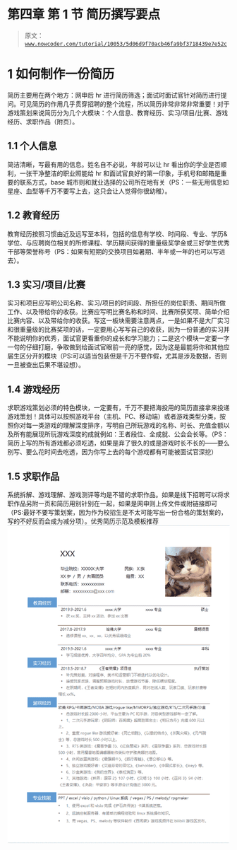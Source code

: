 # 第四章 第 1 节 简历撰写要点

> 原文：[`www.nowcoder.com/tutorial/10053/5d06d9f70acb46fa9bf3718439e7e52c`](https://www.nowcoder.com/tutorial/10053/5d06d9f70acb46fa9bf3718439e7e52c)

# **1 如何制作一份简历**

简历主要用在两个地方：网申后 hr 进行简历筛选；面试时面试官针对简历进行提问。可见简历的作用几乎贯穿招聘的整个流程，所以简历非常非常非常重要！对于游戏策划来说简历分为几个大模块：个人信息、教育经历、实习/项目/比赛、游戏经历、求职作品（附页）。

## 1.1 个人信息

简洁清晰，写最有用的信息。姓名自不必说，年龄可以让 hr 看出你的学业是否顺利，一张干净整洁的职业照能给 hr 和面试官良好的第一印象，手机号和邮箱是重要的联系方式，base 城市则和就业选择的公司所在地有关（PS：一些无用信息如星座、血型等千万不要写上去，这只会让人觉得你很幼稚）。

## 1.2 教育经历

教育经历按照习惯由近及远写至本科，包括的信息有学校、时间段、专业、学历&学位、与应聘岗位相关的所修课程、学历期间获得的重量级奖学金或三好学生优秀干部等荣誉称号（PS：如果有短期的交换项目如暑期、半年或一年的也可以写进去）。

## 1.3 实习/项目/比赛

实习和项目应写明公司名称、实习/项目的时间段、所担任的岗位职责、期间所做工作、以及带给你的收获。比赛应写明比赛名称和时间、比赛所获奖项、简单介绍比赛内容、以及带给你的收获。写这一板块需要注意两点，一是如果不是大厂实习和很重量级的比赛奖项的话，一定要用心写写自己的收获，因为一份普通的实习并不能说明你的优秀，面试官更看重你的成长和学习能力；二是这个模块一定要一字一句的仔细打磨，争取做到给面试官眼前一亮的感觉，因为这是最能将你和其他应届生区分开的模块（PS:可以适当包装但是千万不要作假，尤其是涉及数据，否则一旦被查出后果不堪设想）。

## 1.4 游戏经历

求职游戏策划必须的特色模块，一定要有，千万不要把海投用的简历直接拿来投递游戏策划！具体可以按照游戏平台（主机、PC、移动端）或者游戏类型分类，按照你对每一类游戏的理解深度排序，写明自己所玩游戏的名称、时长、充值金额以及所有能展现所玩游戏深度的成就例如：王者段位、全成就、公会会长等。（PS：简历上写的所有游戏都必须吃透，如果是弃了很久的或是游戏时长不长的——要么别写、要么花时间去吃透，因为你写上去的每个游戏都有可能被面试官深挖）

## 1.5 求职作品

系统拆解、游戏理解、游戏测评等均是不错的求职作品。如果是线下招聘可以将求职作品另附一页和简历用别针别在一起，如果是网申则上传文件或附链接即可（PS:最好不要写策划案，因为作为校招生是不太可能写出一份合格的策划案的，写的不好反而会成为减分项）。优秀简历示范及模板推荐![](img/9f0d76cd34b24b47ba61dd3cc0ef18cd.png)